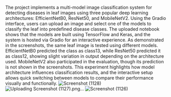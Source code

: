 The project implements a multi-model image classification system for detecting diseases in leaf images using three popular deep learning architectures: EfficientNetB0, ResNet50, and MobileNetV2. Using the Gradio interface, users can upload an image and select one of the models to classify the leaf into predefined disease classes. The uploaded notebook shows that the models are built using TensorFlow and Keras, and the system is hosted via Gradio for an interactive experience. As demonstrated in the screenshots, the same leaf image is tested using different models. EfficientNetB0 predicted the class as class13, while ResNet50 predicted it as class12, showing slight variation in output depending on the architecture used. MobileNetV2 also participated in the evaluation, though its prediction is not shown in the screenshots. This experiment highlights how model architecture influences classification results, and the interactive setup allows quick switching between models to compare their performance visually and functionally.
![Screenshot (1128)](https://github.com/user-attachments/assets/9c14d8b1-09b4-4e34-bfa9-7e9598204311)
![Uploading Screenshot (1127).png…]()
![Screenshot (1126)](https://github.com/user-attachments/assets/1ee128c4-5517-458d-b068-38b7424c6e1c)
